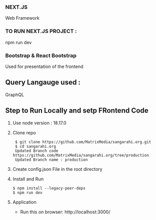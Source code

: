 ### NEXT.JS

Web Framework

### TO RUN NEXT.JS PROJECT :

npm run dev

### Bootstrap & React Bootstrap

Used for presentation of the frontend

## Query Langauge used :

GraphQL

## Step to Run Locally and setp FRontend Code

1. Use node version : 18.17.0

2. Clone repo

   ```shell
    $ git clone https://github.com/MatrixMedia/sangarahi.org.git
    $ cd sangarahi.org
    Updated Branch code https://github.com/MatrixMedia/sangarahi.org/tree/production
    Updated Branch name : production
   ```

3. Create config.json File in the root directory

4. Install and Run

   ```
   $ npm install --legacy-peer-deps
   $ npm run dev
   ```

5. Application

   - Run this on browser: http://localhost:3000/
